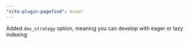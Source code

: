```yaml
---
"vite-plugin-pagefind": minor
---
```


Added `dev_strategy` option, meaning you can develop with eager or lazy indexing
